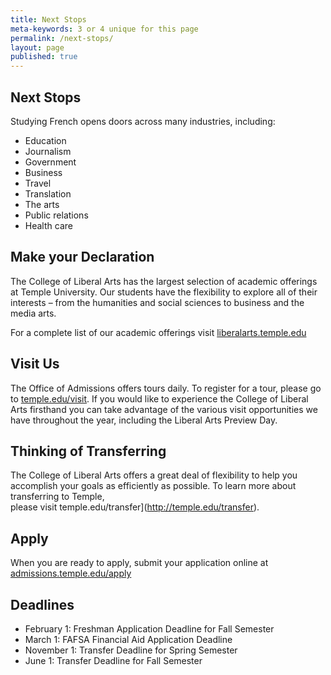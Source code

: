 ```yaml
---
title: Next Stops
meta-keywords: 3 or 4 unique for this page
permalink: /next-stops/
layout: page
published: true
---
```


## Next Stops

Studying French opens doors across many industries, including:

- Education
- Journalism
- Government
- Business
- Travel
- Translation
- The arts
- Public relations
- Health care

## Make your Declaration

The College of Liberal Arts has the largest selection of  academic offerings at Temple University. Our students have the flexibility to explore all of their interests – from the humanities and social sciences to business and the media arts.   

For a complete list of our academic offerings visit [liberalarts.temple.edu](https://liberalarts.temple.edu/)

## Visit Us

The Office of Admissions offers tours daily. To register for a tour, please go to [temple.edu/visit](http://admissions.temple.edu/visit). If you would like to experience the College of Liberal Arts firsthand you can take advantage of the various visit opportunities we have throughout the year, including the Liberal Arts Preview Day.   

## Thinking of Transferring

The College of Liberal Arts offers a great deal of flexibility to help you accomplish your goals as efficiently as possible.   To learn more about transferring to Temple,  
please visit temple.edu/transfer](http://temple.edu/transfer). 

## Apply

When you are ready to apply, submit your application online at [admissions.temple.edu/apply](http://admissions.temple.edu/apply)

## Deadlines

- February 1: Freshman Application Deadline for Fall Semester
- March 1: FAFSA Financial Aid Application Deadline
- November 1: Transfer Deadline for Spring Semester
- June 1: Transfer Deadline for Fall Semester
